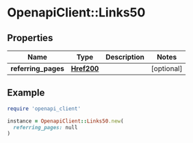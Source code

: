 # OpenapiClient::Links50

## Properties

| Name | Type | Description | Notes |
| ---- | ---- | ----------- | ----- |
| **referring_pages** | [**Href200**](Href200.md) |  | [optional] |

## Example

```ruby
require 'openapi_client'

instance = OpenapiClient::Links50.new(
  referring_pages: null
)
```

